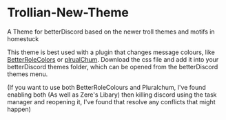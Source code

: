 # Trollian-New-Theme
A Theme for betterDiscord based on the newer troll themes and motifs in homestuck

This theme is best used with a plugin that changes message colours, like [BetterRoleColors](https://betterdiscord.app/plugin/BetterRoleColors) or [plrualChum](https://github.com/estroBiologist/pluralchum).
Download the css file and add it into your betterDiscord themes folder, which can be opened from the betterDiscord themes menu.

(If you want to use both BetterRoleColours and Pluralchum, I've found enabling both (As well as Zere's Libary) then killing discord using the task manager and reopening it, I've found that resolve any conflicts that might happen)
